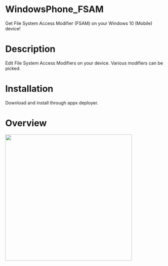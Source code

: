 # WindowsPhone_FSAM
Get File System Access Modifier (FSAM) on your Windows 10 (Mobile) device!

# Description
Edit File System Access Modifiers on your device. Various modifiers can be picked.

# Installation
Download and install through appx deployer.

# Overview
<img src="" width="400">

